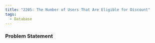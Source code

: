 ```yaml
---
title: "2205: The Number of Users That Are Eligible for Discount"
tags:
  - Database
---
```

### Problem Statement

